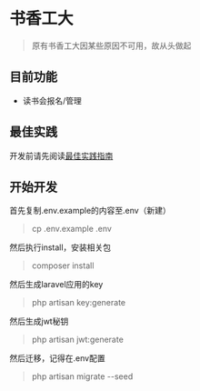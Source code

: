 # 书香工大
> 原有书香工大因某些原因不可用，故从头做起

## 目前功能
- 读书会报名/管理

## 最佳实践

开发前请先阅读[最佳实践指南](https://doc.zjut.com/4-Laravel/4.1-%E6%9C%80%E4%BD%B3%E5%AE%9E%E8%B7%B5.html)

## 开始开发
首先复制.env.example的内容至.env（新建）
> cp .env.example .env

然后执行install，安装相关包  
> composer install

然后生成laravel应用的key
> php artisan key:generate

然后生成jwt秘钥
> php artisan jwt:generate

然后迁移，记得在.env配置
> php artisan migrate --seed
